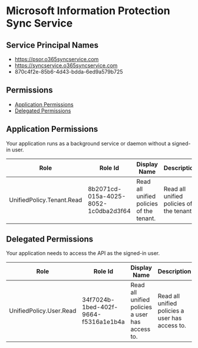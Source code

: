 # Microsoft Information Protection Sync Service
## Service Principal Names
- https://psor.o365syncservice.com
- https://syncservice.o365syncservice.com
- 870c4f2e-85b6-4d43-bdda-6ed9a579b725

 ## Permissions
- [Application Permissions](#application-permissions)
- [Delegated Permissions](#delegated-permissions)

## Application Permissions
Your application runs as a background service or daemon without a signed-in user.

| Role | Role Id | Display Name | Description |
|---|---|---|---|
| UnifiedPolicy.Tenant.Read | 8b2071cd-015a-4025-8052-1c0dba2d3f64 | Read all unified policies of the tenant. | Read all unified policies of the tenant. |

## Delegated Permissions
Your application needs to access the API as the signed-in user. 

| Role | Role Id | Display Name | Description |
|---|---|---|---|
| UnifiedPolicy.User.Read | 34f7024b-1bed-402f-9664-f5316a1e1b4a | Read all unified policies a user has access to. | Read all unified policies a user has access to. |

